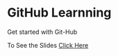 # GitHub Learnning
Get started with Git-Hub

To See the Slides [Click Here](https://github.com/MMovasaghi/github.learn/blob/master/Get%20Started%20with%20Git.pptx)
